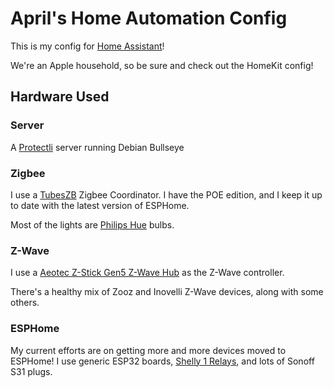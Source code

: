 # April's Home Automation Config

This is my config for [Home Assistant](https://www.home-assistant.io)!

We're an Apple household, so be sure and check out the HomeKit config!

## Hardware Used

### Server

A [Protectli](https://protectli.com) server running Debian Bullseye

### Zigbee

I use a [TubesZB](https://www.tubeszb.com) Zigbee Coordinator. I have the POE edition, and I keep it up to date with the latest version of ESPHome.

Most of the lights are [Philips Hue](https://www.philips-hue.com) bulbs.

### Z-Wave

I use a [Aeotec Z-Stick Gen5 Z-Wave Hub](https://www.amazon.com/dp/B00X0AWA6E/) as the Z-Wave controller.

There's a healthy mix of Zooz and Inovelli Z-Wave devices, along with some others.

### ESPHome

My current efforts are on getting more and more devices moved to ESPHome! I use generic ESP32 boards, [Shelly 1 Relays](https://shelly.cloud/products/shelly-1-smart-home-automation-relay/), and lots of Sonoff S31 plugs.
